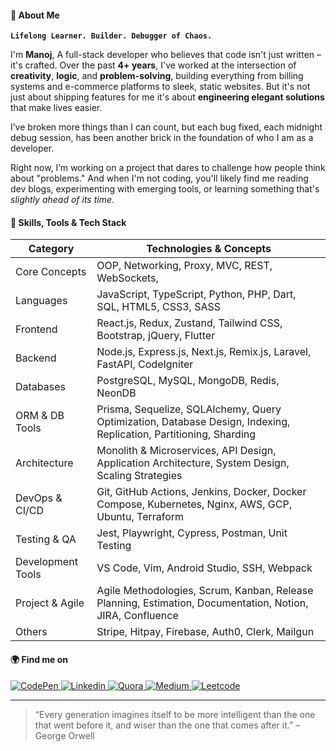 #### 👋 About Me

**`Lifelong Learner. Builder. Debugger of Chaos.`**

I'm **Manoj**, A full-stack developer who believes that code isn't just written – it's crafted. Over the past **4+ years**, I've worked at the intersection of **creativity**, **logic**, and **problem-solving**, building everything from billing systems and e-commerce platforms to sleek, static websites. But it's not just about shipping features for me it's about **engineering elegant solutions** that make lives easier.

I’ve broken more things than I can count, but each bug fixed, each midnight debug session, has been another brick in the foundation of who I am as a developer.

Right now, I’m working on a project that dares to challenge how people think about "problems." And when I'm not coding, you'll likely find me reading dev blogs, experimenting with emerging tools, or learning something that's *slightly ahead of its time*.

#### 🧠 Skills, Tools & Tech Stack

| **Category**           | **Technologies & Concepts**                                                                                        |
|------------------------|--------------------------------------------------------------------------------------------------------------------|
| Core Concepts          | OOP, Networking, Proxy, MVC, REST, WebSockets,                                                                     |
| Languages              | JavaScript, TypeScript, Python, PHP, Dart, SQL, HTML5, CSS3, SASS                                                  |
| Frontend               | React.js, Redux, Zustand, Tailwind CSS, Bootstrap, jQuery, Flutter                                                 |
| Backend                | Node.js, Express.js, Next.js, Remix.js, Laravel, FastAPI, CodeIgniter                                              |
| Databases              | PostgreSQL, MySQL, MongoDB, Redis, NeonDB                                                                          |
| ORM & DB Tools         | Prisma, Sequelize, SQLAlchemy, Query Optimization, Database Design, Indexing, Replication, Partitioning, Sharding  |
| Architecture           | Monolith & Microservices, API Design, Application Architecture, System Design, Scaling Strategies                  |
| DevOps & CI/CD         | Git, GitHub Actions, Jenkins, Docker, Docker Compose, Kubernetes, Nginx, AWS, GCP, Ubuntu, Terraform               |
| Testing & QA           | Jest, Playwright, Cypress, Postman, Unit Testing                                                                   |
| Development Tools      | VS Code, Vim, Android Studio, SSH, Webpack                                                                         |
| Project & Agile        | Agile Methodologies, Scrum, Kanban, Release Planning, Estimation, Documentation, Notion, JIRA, Confluence          |
| Others                 | Stripe, Hitpay, Firebase, Auth0, Clerk, Mailgun                                                                    |



#### 🌍 Find me on

<p>
    <a href="https://codepen.io/manoj-m-01/"  target="_blank">
        <img alt="CodePen" src="https://img.shields.io/badge/CodePen%20-000.svg?&style=for-the-badge&logo=codepen&logoColor=white" />
    </a>
    <a href="https://www.linkedin.com/in/manoj-m-01/" target="_blank">
        <img alt="Linkedin" src="https://img.shields.io/badge/LinkedIn%20-%230077B5.svg?&style=for-the-badge&logo=LinkedIn&logoColor=white" />
    </a>
    <a href="https://www.quora.com/profile/Manoj-M-507"  target="_blank">
        <img alt="Quora" src="https://img.shields.io/badge/Quora%20-DC0D15.svg?&style=for-the-badge&logo=quora&logoColor=white" />
    </a>
    <a href="https://medium.com/@manoj-m/" target="_blank">
        <img alt="Medium" src="https://img.shields.io/badge/Medium%20-%23000000.svg?&style=for-the-badge&logo=Medium&logoColor=white" />
    </a>
    <a href="https://stackoverflow.com/users/15142613/manoj-m?tab=profile" target="_blank">
        <img alt="Leetcode" src="https://img.shields.io/badge/Stack%20Overflow-F58025?style=for-the-badge&logo=Stack%20Overflow&logoColor=white" />
    </a>
</p>

---

> “Every generation imagines itself to be more intelligent than the one that went before it, and wiser than the one that comes after it.” – George Orwell
